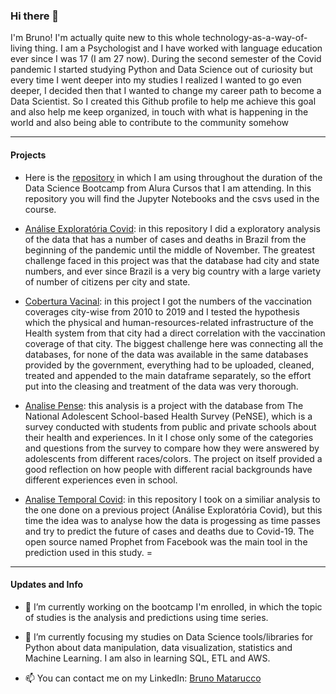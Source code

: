 ### Hi there 👋

 I'm Bruno! I'm actually quite new to this whole technology-as-a-way-of-living thing. I am a Psychologist and I have worked with language education ever since I was 17 (I am 27 now). During the second semester of the Covid pandemic I started studying Python and Data Science out of curiosity but every time I went deeper into my studies I realized I wanted to go even deeper, I decided then that I wanted to change my career path to become a Data Scientist. So I created this Github profile to help me achieve this goal and also help me keep organized, in touch with what is happening in the world and also being able to contribute to the community somehow

---

#### Projects

- Here is the [repository](https://github.com/Brunomatarucco/bootcamp_data_science_alura) in which I am using throughout the duration of the Data Science Bootcamp from Alura Cursos that I am attending. In this repository you will find the Jupyter Notebooks and the csvs used in the course. 

- [Análise Exploratória Covid](https://github.com/Brunomatarucco/estudo_covid): in this repository I did a exploratory analysis of the data that has a number of cases and deaths in Brazil from the beginning of the pandemic until the middle of November. The greatest challenge faced in this project was that the database had city and state numbers, and ever since Brazil is a very big country with a large variety of number of citizens per city and state.

- [Cobertura Vacinal](https://github.com/Brunomatarucco/Cobertura_vacinal_aparelhamento): in this project I got the numbers of the vaccination coverages city-wise from 2010 to 2019 and I tested the hypothesis which the physical and human-resources-related infrastructure of the Health system from that city had a direct correlation with the vaccination coverage of that city. The biggest challenge here was connecting all the databases, for none of the data was available in the same databases provided by the government, everything had to be uploaded, cleaned, treated and appended to the main dataframe separately, so the effort put into the cleasing and treatment of the data was very thorough.

- [Analise Pense](https://github.com/Brunomatarucco/Analise_PENSE): this analysis is a project with the database from The National Adolescent School-based Health Survey (PeNSE), which is a survey conducted with students from public and private schools about their health and experiences. In it I chose only some of the categories and questions from the survey to compare how they were answered by adolescents from different races/colors. The project on itself provided a good reflection on how people with different racial backgrounds have different experiences even in school.

- [Analise Temporal Covid](https://github.com/Brunomatarucco/Analise_temporal_covid): in this repository I took on a similiar analysis to the one done on a previous project (Análise Exploratória Covid), but this time the idea was to analyse how the data is progessing as time passes and try to predict the future of cases and deaths due to Covid-19. The open source named Prophet from Facebook was the main tool in the prediction used in this study. =

---

#### Updates and Info

- 🔭 I’m currently working on the bootcamp I'm enrolled, in which the topic of studies is the analysis and predictions using time series. 

- 🌱 I’m currently focusing my studies on Data Science tools/libraries for Python about data manipulation, data visualization, statistics and Machine Learning. I am also in learning SQL, ETL and AWS.

- 📫 You can contact me on my LinkedIn: [Bruno Matarucco](linkedin.com/in/brunomatarucco/)
